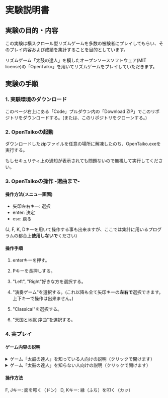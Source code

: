 # 実験説明書

## 実験の目的・内容

この実験は横スクロール型リズムゲームを多数の被験者にプレイしてもらい、そのプレイ内容および成績を集計することを目的としています。

リズムゲーム「太鼓の達人」を模したオープンソースソフトウェア(MIT license)の「OpenTaiko」を用いてリズムゲームをプレイしていただきます。

## 実験の手順

### 1. 実験環境のダウンロード

このページ右上にある「Code」プルダウン内の「Download ZIP」でこのリポジトリをダウンロードする。(または、このリポジトリをクローンする。)

### 2. OpenTaikoの起動

ダウンロードしたzipファイルを任意の場所に解凍したのち、OpenTaiko.exeを実行する。

もしセキュリティ上の通知が表示されても問題ないので無視して実行してください。

### 3. OpenTaikoの操作 -選曲まで-

#### 操作方法(メニュー画面)

* 矢印左右キー: 選択
* enter: 決定
* esc: 戻る

(J, F, K, Dキーを用いて操作する事も出来ますが、ここでは集計に用いるプログラムの都合上**使用しないで**ください)

#### 操作手順

1. enterキーを押す。

2. Pキーを長押しする。

3. "Left", "Right"好きな方を選択する。

4. "演奏ゲーム"を選択する。(これ以降も全て矢印キーの**左右で**選択できます。上下キーで操作は出来ません。)

5. "Classical"を選択する。

6. "天国と地獄 序曲"を選択する。

### 4. 実プレイ

#### ゲーム内容の説明

<details><summary>ゲーム「太鼓の達人」を知っている人向けの説明（クリックで開けます）</summary>

「太鼓の達人」を模したゲームをプレイしていただきます。

* 曲は「天国と地獄 序曲」です。運動会で流れてそうなあの曲です。
* 難易度は「Normal」（ふつう）です。
* **なるべく高いスコアが得られるようにプレイしてください。**
* コンボ数はスコアに影響しません。（いわゆる真打モード）
* タイミングの判定は"Good">"Ok">"Bad"（いわゆる"良">"可">"不可"）の順で、より良い判定の方が高いスコアが得られます。ただし、"Bad"で得られるスコアは0です。
* 連打もスコアに影響します。ですので、なるべく無視せず叩いてください。

</details>

<details><summary>ゲーム「太鼓の達人」を知らない人向けの説明（クリックで開けます）</summary>



</details>

#### 操作方法

F, Jキー: 面を叩く（ドン）
D, Kキー: 縁（ふち）を叩く（カッ）
